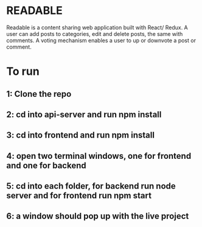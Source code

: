 # READABLE

Readable is a content sharing web application built with React/ Redux. A user can add posts to categories, edit and delete posts, the same with comments. A voting mechanism enables a user to up or downvote a post or comment. 

# To run

## 1: Clone the repo 
## 2: cd into api-server and run npm install
## 3: cd into frontend and run npm install
## 4: open two terminal windows, one for frontend and one for backend 
## 5: cd into each folder, for backend run node server and for frontend run npm start
## 6: a window should pop up with the live project